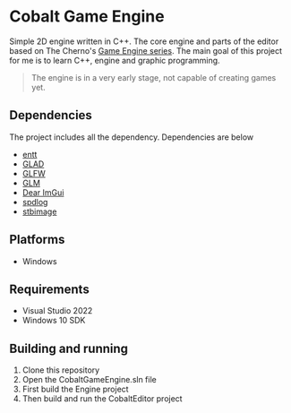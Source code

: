 # Cobalt Game Engine

Simple 2D engine written in C++. The core engine and parts of the editor based on The Cherno's [Game Engine series](https://www.youtube.com/playlist?list=PLlrATfBNZ98dC-V-N3m0Go4deliWHPFwT).
The main goal of this project for me is to learn C++, engine and graphic programming.
> The engine is in a very early stage, not capable of creating games yet.

## Dependencies
The project includes all the dependency. Dependencies are below
 - [entt](https://github.com/skypjack/entt)
 - [GLAD](https://glad.dav1d.de/)
 - [GLFW](https://www.glfw.org/)
 - [GLM](https://github.com/g-truc/glm)
 - [Dear ImGui](https://github.com/ocornut/imgui)
 - [spdlog](https://github.com/gabime/spdlog)
 - [stbimage](https://github.com/nothings/stb)
 
 ## Platforms
 - Windows
 
 ## Requirements
 - Visual Studio 2022
 - Windows 10 SDK
 
 ## Building and running
 1. Clone this repository
 2. Open the CobaltGameEngine.sln file
 3. First build the Engine project
 4. Then build and run the CobaltEditor project
